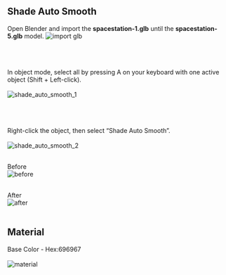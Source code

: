 ## Shade Auto Smooth
Open Blender and import the <b>spacestation-1.glb</b> until the <b>spacestation-5.glb</b> model.
![import glb](https://github.com/arifkhairul/cosmic-artistry/assets/126109184/273cd09a-34b7-4635-937d-d4f772817fd5)<br><br><br><br>

In object mode, select all by pressing A on your keyboard with one active object (Shift + Left-click).<br><br>
![shade_auto_smooth_1](https://github.com/arifkhairul/cosmic-artistry/assets/126109184/4f1c681a-a2a3-4a03-92df-ba140bc321a1)<br><br><br><br>

Right-click the object, then select “Shade Auto Smooth”.<br><br>
![shade_auto_smooth_2](https://github.com/arifkhairul/cosmic-artistry/assets/126109184/c77b4a1b-f271-4fec-a4fa-260bc199a370)<br><br>

Before<br>
![before](https://github.com/arifkhairul/cosmic-artistry/assets/126109184/07f954cd-0df0-4628-a244-9f46c4118146)<br><br>

After<br>
![after](https://github.com/arifkhairul/cosmic-artistry/assets/126109184/3f29d88f-ea11-4d11-9cd5-9c367aab5bdf)<br><br>

## Material
Base Color - Hex:696967<br><br>
![material](https://github.com/arifkhairul/cosmic-artistry/assets/126109184/ec16f6be-8720-4973-a5ec-593767d60257)
